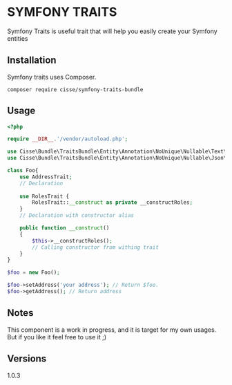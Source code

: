 SYMFONY TRAITS
===============

Symfony Traits is useful trait that will help you easily create your Symfony entities

## Installation

Symfony traits uses Composer.

```
composer require cisse/symfony-traits-bundle
```

## Usage

```php
<?php

require __DIR__.'/vendor/autoload.php';

use Cisse\Bundle\TraitsBundle\Entity\Annotation\NoUnique\Nullable\Text\AddressTrait;
use Cisse\Bundle\TraitsBundle\Entity\Annotation\NoUnique\Nullable\Json\RolesTrait;

class Foo{
    use AddressTrait;
    // Declaration
    
    use RolesTrait {
        RolesTrait::__construct as private __constructRoles;
    }
    // Declaration with constructor alias

    public function __construct()
    {
        $this->__constructRoles();
        // Calling constructor from withing trait
    }
}

$foo = new Foo();

$foo->setAddress('your address'); // Return $foo.
$foo->getAddress(); // Return address

```

## Notes

This component is a work in progress, and it is target for my own usages. But if you like it feel free to use it ;)

## Versions

1.0.3